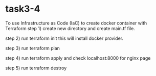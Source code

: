 # task3-4
To use Infrastructure as Code (IaC) to create docker container with Terraform
step 1) create new directory and create main.tf file.

step 2) run terraform init this will install docker provider.

step 3) run terraform plan

step 4) run terraform apply and check localhost:8000 for nginx page

step 5) run terraform destroy
